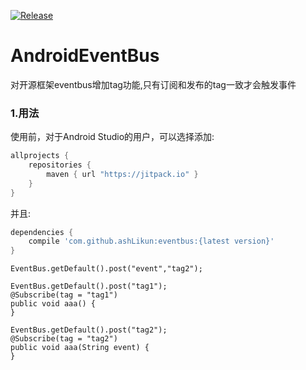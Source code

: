 [![Release](https://jitpack.io/v/ashLikun/EventBus.svg)](https://jitpack.io/#ashLikun/EventBus)




# **AndroidEventBus**
对开源框架eventbus增加tag功能,只有订阅和发布的tag一致才会触发事件


### 1.用法
使用前，对于Android Studio的用户，可以选择添加:

```gradle
allprojects {
    repositories {
        maven { url "https://jitpack.io" }
    }
}
```
并且:

```gradle
dependencies {
    compile 'com.github.ashLikun:eventbus:{latest version}'
}
```


	EventBus.getDefault().post("event","tag2");

    EventBus.getDefault().post("tag1");
    @Subscribe(tag = "tag1")
    public void aaa() {
    }

    EventBus.getDefault().post("tag2");
    @Subscribe(tag = "tag2")
    public void aaa(String event) {
    }

